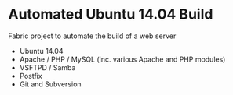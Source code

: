 Automated Ubuntu 14.04 Build
============================

Fabric project to automate the build of a web server

* Ubuntu 14.04
* Apache / PHP / MySQL (inc. various Apache and PHP modules)
* VSFTPD / Samba
* Postfix
* Git and Subversion

